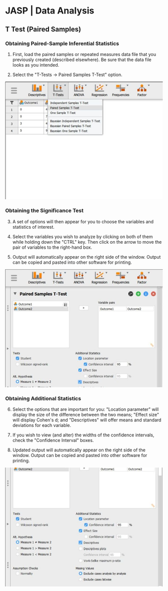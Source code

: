 # JASP | Data Analysis

## T Test (Paired Samples) 

### Obtaining Paired-Sample Inferential Statistics

1. First, load the paired samples or repeated measures data file that you previously created (described elsewhere). Be sure that the data file looks as you intended. 

2. Select the "T-Tests → Paired Samples T-Test" option. 

<p align="center"><kbd><img src="paired1.png"></kbd></p>

### Obtaining the Significance Test

3. A set of options will then appear for you to choose the variables and statistics of interest.

4. Select the variables you wish to analyze by clicking on both of them while holding down the "CTRL" key. Then click on the arrow to move the pair of variables to the right-hand box.

5. Output will automatically appear on the right side of the window. Output can be copied and pasted into other software for printing.

<p align="center"><kbd><img src="paired2.png"></kbd></p>

### Obtaining Additional Statistics

6. Select the options that are important for you: "Location parameter" will display the size of the difference between the two means; "Effect size" will display Cohen's d; and "Descriptives" will offer means and standard deviations for each variable.

7. If you wish to view (and alter) the widths of the confidence intervals, check the "Confidence Interval" boxes. 

8. Updated output will automatically appear on the right side of the window. Output can be copied and pasted into other software for printing.

<p align="center"><kbd><img src="paired3.png"></kbd></p>
